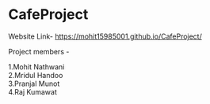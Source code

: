 # CafeProject

Website Link- https://mohit15985001.github.io/CafeProject/

Project members - 

1.Mohit Nathwani<br/>
2.Mridul Handoo<br/>
3.Pranjal Munot<br/>
4.Raj Kumawat<br/>
